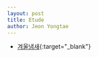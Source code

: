 ```yaml
---
layout: post
title: Etude
author: Jeon Yongtae
---
```

- [겨울냄새](https://novel.naver.com/challenge/detail.nhn?novelId=865313&volumeNo=1){:target="_blank"}